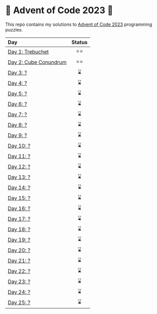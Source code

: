 # 🎄 Advent of Code 2023 🎄

This repo contains my solutions to [Advent of Code 2023](https://adventofcode.com/2023) programming puzzles.

| Day                      | Status |
| :----------------------- | :----: |
| [Day 1: Trebuchet](./01) |  ⭐⭐  |
| [Day 2: Cube Conundrum](./02)         |  ⭐⭐  |
| [Day 3: ?](./03)         |   ⌛   |
| [Day 4: ?](./04)         |   ⌛   |
| [Day 5: ?](./05)         |   ⌛   |
| [Day 6: ?](./06)         |   ⌛   |
| [Day 7: ?](./07)         |   ⌛   |
| [Day 8: ?](./08)         |   ⌛   |
| [Day 9: ?](./09)         |   ⌛   |
| [Day 10: ?](./10)        |   ⌛   |
| [Day 11: ?](./11)        |   ⌛   |
| [Day 12: ?](./12)        |   ⌛   |
| [Day 13: ?](./13)        |   ⌛   |
| [Day 14: ?](./14)        |   ⌛   |
| [Day 15: ?](./15)        |   ⌛   |
| [Day 16: ?](./16)        |   ⌛   |
| [Day 17: ?](./17)        |   ⌛   |
| [Day 18: ?](./18)        |   ⌛   |
| [Day 19: ?](./19)        |   ⌛   |
| [Day 20: ?](./20)        |   ⌛   |
| [Day 21: ?](./21)        |   ⌛   |
| [Day 22: ?](./22)        |   ⌛   |
| [Day 23: ?](./23)        |   ⌛   |
| [Day 24: ?](./24)        |   ⌛   |
| [Day 25: ?](./25)        |   ⌛   |
